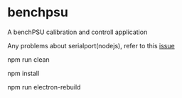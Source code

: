 # benchpsu
A benchPSU calibration and controll application

Any problems about serialport(nodejs), refer to this [issue](https://github.com/voodootikigod/node-serialport/issues/538#issuecomment-184251385)

npm run clean

npm install

npm run electron-rebuild
